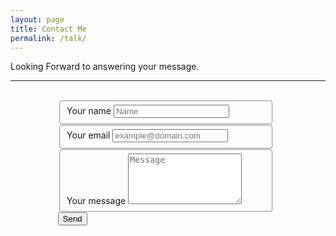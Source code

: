 ```yaml
---
layout: page	
title: Contact Me	
permalink: /talk/
---
```


Looking Forward to answering your message.

---
<div style="background-image:url('/assets/horizon.jpg');height:100%;width:100%;">
<form action="//formspree.io/garvpande11235@gmail.com" method="POST" style="margin: 0 auto;width:70%"  >
    <br/>
    <fieldset style="width:90%;height=80%;border-radius:5px;">
        <label for="name">Your name</label>
        <input type="text" name="name" placeholder="Name" required>
    </fieldset>
    <fieldset style="width:90%;height=80%;border-radius:5px;">
        <label for="_replyto">Your email</label>
        <input type="email" name="_replyto" placeholder="example@domain.com" required>
    </fieldset>
    <fieldset style="width:90%;height=80%;border-radius:5px;">
        <label for="message">Your message</label>
        <textarea name="message" rows="5" placeholder="Message" width="80%" required></textarea>
    </fieldset>
    <input class="hidden" type="text" name="_gotcha" style="display:none">
    <input class="hidden" type="hidden" name="_subject" value="Message via http://domain.com">
    <input class="button submit" type="submit" value="Send">
    <br/>
</form>
  <br/>
</div>

